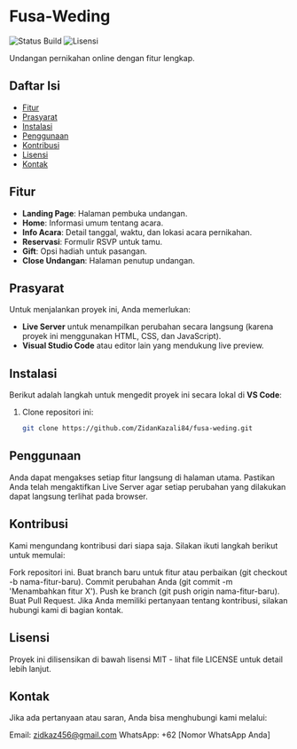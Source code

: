 # Fusa-Weding

![Status Build](https://img.shields.io/badge/build-In_Progess-brightgreen) ![[Lisensi](https://github.com/ZidanKazali84/fusa-weding?tab=MIT-1-ov-file)](https://img.shields.io/badge/license-MIT-blue)

Undangan pernikahan online dengan fitur lengkap.

## Daftar Isi

- [Fitur](#fitur)
- [Prasyarat](#prasyarat)
- [Instalasi](#instalasi)
- [Penggunaan](#penggunaan)
- [Kontribusi](#kontribusi)
- [Lisensi](#lisensi)
- [Kontak](#kontak)

## Fitur

- **Landing Page**: Halaman pembuka undangan.
- **Home**: Informasi umum tentang acara.
- **Info Acara**: Detail tanggal, waktu, dan lokasi acara pernikahan.
- **Reservasi**: Formulir RSVP untuk tamu.
- **Gift**: Opsi hadiah untuk pasangan.
- **Close Undangan**: Halaman penutup undangan.

## Prasyarat

Untuk menjalankan proyek ini, Anda memerlukan:
- **Live Server** untuk menampilkan perubahan secara langsung (karena proyek ini menggunakan HTML, CSS, dan JavaScript).
- **Visual Studio Code** atau editor lain yang mendukung live preview.

## Instalasi

Berikut adalah langkah untuk mengedit proyek ini secara lokal di **VS Code**:

1. Clone repositori ini:
   ```bash
   git clone https://github.com/ZidanKazali84/fusa-weding.git

## Penggunaan
Anda dapat mengakses setiap fitur langsung di halaman utama. Pastikan Anda telah mengaktifkan Live Server agar setiap perubahan yang dilakukan dapat langsung terlihat pada browser.

## Kontribusi
Kami mengundang kontribusi dari siapa saja. Silakan ikuti langkah berikut untuk memulai:

Fork repositori ini.
Buat branch baru untuk fitur atau perbaikan (git checkout -b nama-fitur-baru).
Commit perubahan Anda (git commit -m 'Menambahkan fitur X').
Push ke branch (git push origin nama-fitur-baru).
Buat Pull Request.
Jika Anda memiliki pertanyaan tentang kontribusi, silakan hubungi kami di bagian kontak.

## Lisensi
Proyek ini dilisensikan di bawah lisensi MIT - lihat file LICENSE untuk detail lebih lanjut.

## Kontak
Jika ada pertanyaan atau saran, Anda bisa menghubungi kami melalui:

Email: zidkaz456@gmail.com
WhatsApp: +62 [Nomor WhatsApp Anda]
